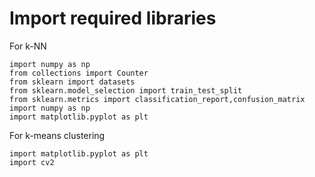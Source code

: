# Import required libraries

For k-NN  

```
import numpy as np
from collections import Counter
from sklearn import datasets
from sklearn.model_selection import train_test_split
from sklearn.metrics import classification_report,confusion_matrix
import numpy as np
import matplotlib.pyplot as plt
```
For k-means clustering

```
import matplotlib.pyplot as plt
import cv2
```
